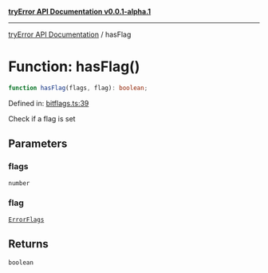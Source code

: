 [**tryError API Documentation v0.0.1-alpha.1**](../index.md)

---

[tryError API Documentation](../index.md) / hasFlag

# Function: hasFlag()

```ts
function hasFlag(flags, flag): boolean;
```

Defined in: [bitflags.ts:39](https://github.com/oconnorjohnson/try-error/blob/e3ae0308069a4fba073f4543d527ad76373db795/src/bitflags.ts#L39)

Check if a flag is set

## Parameters

### flags

`number`

### flag

[`ErrorFlags`](../enumerations/ErrorFlags.md)

## Returns

`boolean`
